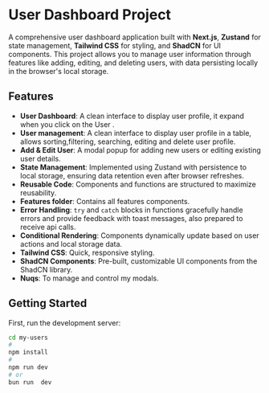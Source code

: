 # User Dashboard Project

A comprehensive user dashboard application built with **Next.js**, **Zustand** for state management, **Tailwind CSS** for styling, and **ShadCN** for UI components. This project allows you to manage user information through features like adding, editing, and deleting users, with data persisting locally in the browser's local storage.

## Features

- **User Dashboard**: A clean interface to display user profile, it expand when you click on the User .
- **User management**: A clean interface to display user profile in a table, allows sorting,filtering, searching, editing and delete user profile.
- **Add & Edit User**: A modal popup for adding new users or editing existing user details.
- **State Management**: Implemented using Zustand with persistence to local storage, ensuring data retention even after browser refreshes.
- **Reusable Code**: Components and functions are structured to maximize reusability.
- **Features folder**: Contains all features components.
- **Error Handling**: `try` and `catch` blocks in functions gracefully handle errors and provide feedback with toast messages, also prepared to receive api calls.
- **Conditional Rendering**: Components dynamically update based on user actions and local storage data.
- **Tailwind CSS**: Quick, responsive styling.
- **ShadCN Components**: Pre-built, customizable UI components from the ShadCN library.
- **Nuqs**: To manage and control my modals.

## Getting Started

First, run the development server:

```bash
cd my-users
# 
npm install
# 
npm run dev
# or
bun run  dev
